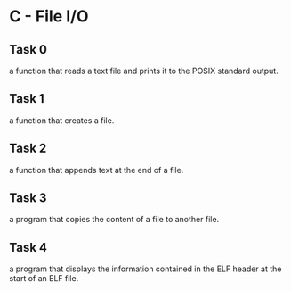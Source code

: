 # C - File I/O

## Task 0
 a function that reads a text file and prints it to the POSIX standard output.

## Task 1
 a function that creates a file.

## Task 2
 a function that appends text at the end of a file.

## Task 3
 a program that copies the content of a file to another file.

## Task 4
 a program that displays the information contained in the ELF header at the start of an ELF file.
